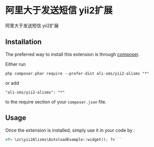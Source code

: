 阿里大于发送短信 yii2扩展
===============
阿里大于发送短信 yii2扩展

Installation
------------

The preferred way to install this extension is through [composer](http://getcomposer.org/download/).

Either run

```
php composer.phar require --prefer-dist ali-sms/yii2-alisms "*"
```

or add

```
"ali-sms/yii2-alisms": "*"
```

to the require section of your `composer.json` file.


Usage
-----

Once the extension is installed, simply use it in your code by  :

```php
<?= \zc\yii2Alisms\AutoloadExample::widget(); ?>```